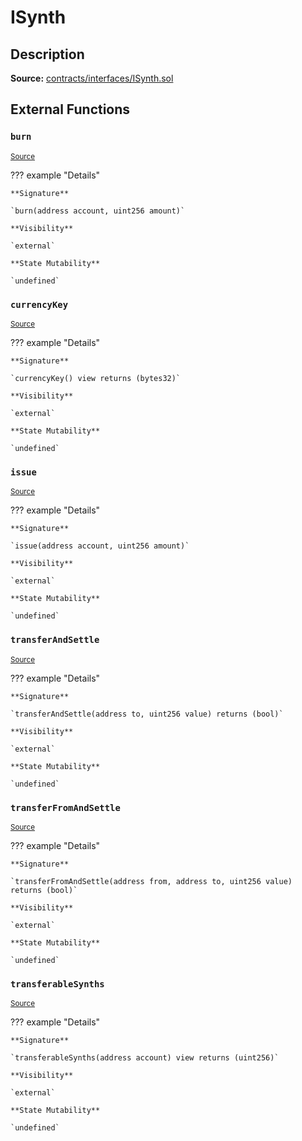 # ISynth

## Description

**Source:** [contracts/interfaces/ISynth.sol](https://github.com/Synthetixio/synthetix/tree/v2.39.0/contracts/interfaces/ISynth.sol)

## External Functions

### `burn`

<sub>[Source](https://github.com/Synthetixio/synthetix/tree/v2.39.0/contracts/interfaces/ISynth.sol#L21)</sub>

??? example "Details"

    **Signature**

    `burn(address account, uint256 amount)`

    **Visibility**

    `external`

    **State Mutability**

    `undefined`

### `currencyKey`

<sub>[Source](https://github.com/Synthetixio/synthetix/tree/v2.39.0/contracts/interfaces/ISynth.sol#L7)</sub>

??? example "Details"

    **Signature**

    `currencyKey() view returns (bytes32)`

    **Visibility**

    `external`

    **State Mutability**

    `undefined`

### `issue`

<sub>[Source](https://github.com/Synthetixio/synthetix/tree/v2.39.0/contracts/interfaces/ISynth.sol#L23)</sub>

??? example "Details"

    **Signature**

    `issue(address account, uint256 amount)`

    **Visibility**

    `external`

    **State Mutability**

    `undefined`

### `transferAndSettle`

<sub>[Source](https://github.com/Synthetixio/synthetix/tree/v2.39.0/contracts/interfaces/ISynth.sol#L12)</sub>

??? example "Details"

    **Signature**

    `transferAndSettle(address to, uint256 value) returns (bool)`

    **Visibility**

    `external`

    **State Mutability**

    `undefined`

### `transferFromAndSettle`

<sub>[Source](https://github.com/Synthetixio/synthetix/tree/v2.39.0/contracts/interfaces/ISynth.sol#L14)</sub>

??? example "Details"

    **Signature**

    `transferFromAndSettle(address from, address to, uint256 value) returns (bool)`

    **Visibility**

    `external`

    **State Mutability**

    `undefined`

### `transferableSynths`

<sub>[Source](https://github.com/Synthetixio/synthetix/tree/v2.39.0/contracts/interfaces/ISynth.sol#L9)</sub>

??? example "Details"

    **Signature**

    `transferableSynths(address account) view returns (uint256)`

    **Visibility**

    `external`

    **State Mutability**

    `undefined`
